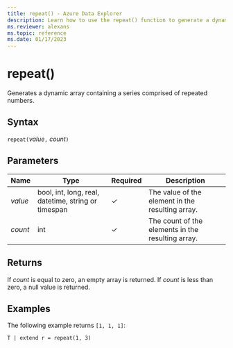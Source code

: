 ```yaml
---
title: repeat() - Azure Data Explorer
description: Learn how to use the repeat() function to generate a dynamic array containing a series comprised of repeated numbers.
ms.reviewer: alexans
ms.topic: reference
ms.date: 01/17/2023
---
```

# repeat()

Generates a dynamic array containing a series comprised of repeated numbers.

## Syntax

`repeat(`*value*`,` *count*`)`

## Parameters

| Name | Type | Required | Description |
|--|--|--|--|
| *value* | bool, int, long, real, datetime, string or timespan | &check; | The value of the element in the resulting array.|  
| *count* | int | &check; | The count of the elements in the resulting array.|

## Returns

If *count* is equal to zero, an empty array is returned.
If *count* is less than zero, a null value is returned.

## Examples

The following example returns `[1, 1, 1]`:

```kusto
T | extend r = repeat(1, 3)
```
